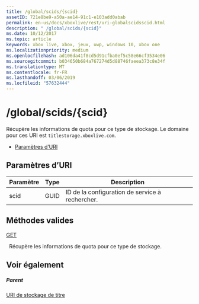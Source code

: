 ```yaml
---
title: /global/scids/{scid}
assetID: 721e8be9-a50a-ae14-91c1-e103add0abab
permalink: en-us/docs/xboxlive/rest/uri-globalscidsscid.html
description: " /global/scids/{scid}"
ms.date: 10/12/2017
ms.topic: article
keywords: xbox live, xbox, jeux, uwp, windows 10, xbox one
ms.localizationpriority: medium
ms.openlocfilehash: ad106da41f8cd5d91cfba0ef5c58e66cf3534e06
ms.sourcegitcommit: b034650b684a767274d5d88746faeea373c8e34f
ms.translationtype: MT
ms.contentlocale: fr-FR
ms.lasthandoff: 03/06/2019
ms.locfileid: "57632444"
---
```

# <a name="globalscidsscid"></a>/global/scids/{scid}
Récupère les informations de quota pour ce type de stockage. Le domaine pour ces URI est `titlestorage.xboxlive.com`.
 
  * [Paramètres d’URI](#ID4EV)
 
<a id="ID4EV"></a>

 
## <a name="uri-parameters"></a>Paramètres d’URI
 
| Paramètre| Type| Description| 
| --- | --- | --- | 
| scid| GUID| ID de la configuration de service à rechercher.| 
  
<a id="ID4ETB"></a>

 
## <a name="valid-methods"></a>Méthodes valides

[GET](uri-globalscidsscid-get.md)

&nbsp;&nbsp;Récupère les informations de quota pour ce type de stockage. 
 
<a id="ID4E4B"></a>

 
## <a name="see-also"></a>Voir également
 
<a id="ID4E6B"></a>

 
##### <a name="parent"></a>Parent 

[URI de stockage de titre](atoc-reference-storagev2.md)

   